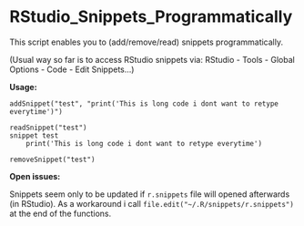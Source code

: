 # RStudio_Snippets_Programmatically

This script enables you to (add/remove/read) snippets programmatically.

(Usual way so far is to access RStudio snippets via: RStudio - Tools - Global Options - Code - Edit Snippets...)

**Usage:**

```
addSnippet("test", "print('This is long code i dont want to retype everytime')")
```

```
readSnippet("test")
snippet test
    print('This is long code i dont want to retype everytime')
```

```
removeSnippet("test")
```

**Open issues:**

Snippets seem only to be updated if `r.snippets` file will opened afterwards (in RStudio). As a workaround i call
`file.edit("~/.R/snippets/r.snippets")` at the end of the functions.
